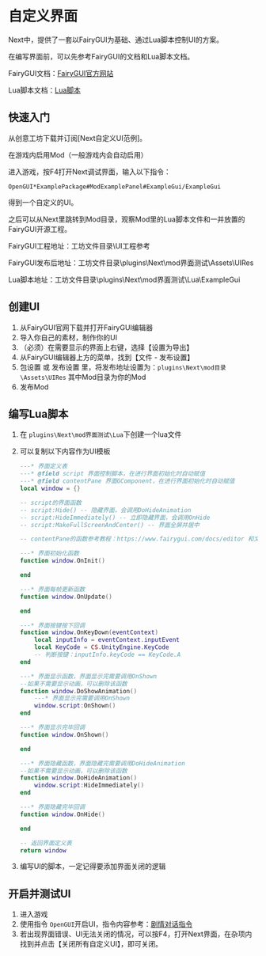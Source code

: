 # 自定义界面

Next中，提供了一套以FairyGUI为基础、通过Lua脚本控制UI的方案。

在编写界面前，可以先参考FairyGUI的文档和Lua脚本文档。

FairyGUI文档：[FairyGUI官方网站](https://www.fairygui.com/)

Lua脚本文档：[Lua脚本](Lua脚本.md)

## 快速入门

从创意工坊下载并订阅[Next自定义UI范例]。

在游戏内启用Mod（一般游戏内会自动启用）

进入游戏，按F4打开Next调试界面，输入以下指令：

`OpenGUI*ExamplePackage#ModExamplePanel#ExampleGui/ExampleGui`

得到一个自定义的UI。

之后可以从Next里跳转到Mod目录，观察Mod里的Lua脚本文件和一并放置的FairyGUI开源工程。

FairyGUI工程地址：工坊文件目录\UI工程参考

FairyGUI发布后地址：工坊文件目录\plugins\Next\mod界面测试\Assets\UIRes

Lua脚本地址：工坊文件目录\plugins\Next\mod界面测试\Lua\ExampleGui

## 创建UI

1. 从FairyGUI官网下载并打开FairyGUI编辑器
2. 导入你自己的素材，制作你的UI
3. （必须）在需要显示的界面上右键，选择【设置为导出】
4. 从FairyGUI编辑器上方的菜单，找到【文件 - 发布设置】
5. 包设置 或 发布设置 里，将发布地址设置为：`plugins\Next\mod目录\Assets\UIRes` 其中Mod目录为你的Mod
6. 发布Mod

## 编写Lua脚本

1. 在 `plugins\Next\mod界面测试\Lua`下创建一个lua文件
2. 可以复制以下内容作为UI模板

   ```lua
   ---* 界面定义表
   ---* @field script 界面控制脚本，在进行界面初始化时自动赋值
   ---* @field contentPane 界面GComponent，在进行界面初始化时自动赋值
   local window = {}

   -- script的界面函数
   -- script:Hide() -- 隐藏界面，会调用DoHideAnimation
   -- script:HideImmediately() -- 立即隐藏界面，会调用OnHide
   -- script:MakeFullScreenAndCenter() -- 界面全屏并居中

   -- contentPane的函数参考教程：https://www.fairygui.com/docs/editor 和文档 https://fairygui.com/api/html/2a055c04-917b-2408-3841-c5c910eba6f9.htm

   ---* 界面初始化函数
   function window.OnInit()

   end

   ---* 界面每帧更新函数
   function window.OnUpdate()

   end

   ---* 界面按键按下回调
   function window.OnKeyDown(eventContext)
       local inputInfo = eventContext.inputEvent
       local KeyCode = CS.UnityEngine.KeyCode
       -- 判断按键：inputInfo.keyCode == KeyCode.A
   end

   ---* 界面显示函数，界面显示完需要调用OnShown
   --如果不需要显示动画，可以删除该函数
   function window.DoShowAnimation()
       ---* 界面显示完需要调用OnShown
       window.script:OnShown()
   end

   ---* 界面显示完毕回调
   function window.OnShown()

   end

   ---* 界面隐藏函数，界面隐藏完需要调用DoHideAnimation
   --如果不需要显示动画，可以删除该函数
   function window.DoHideAnimation()
       window.script:HideImmediately()
   end

   ---* 界面隐藏完毕回调
   function window.OnHide()

   end

   -- 返回界面定义表
   return window
   ```
3. 编写UI的脚本，一定记得要添加界面关闭的逻辑

## 开启并测试UI

1. 进入游戏
2. 使用指令 `OpenGUI`开启UI，指令内容参考：[剧情对话指令](剧情对话指令.md)
3. 若出现界面错误、UI无法关闭的情况，可以按F4，打开Next界面，在杂项内找到并点击【关闭所有自定义UI】，即可关闭。
